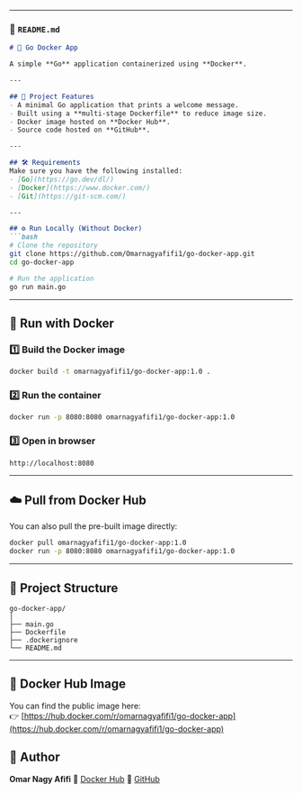 

---

### 📘 `README.md`

````markdown
# 🐳 Go Docker App

A simple **Go** application containerized using **Docker**.

---

## 🚀 Project Features
- A minimal Go application that prints a welcome message.
- Built using a **multi-stage Dockerfile** to reduce image size.
- Docker image hosted on **Docker Hub**.
- Source code hosted on **GitHub**.

---

## 🛠️ Requirements
Make sure you have the following installed:
- [Go](https://go.dev/dl/)
- [Docker](https://www.docker.com/)
- [Git](https://git-scm.com/)

---

## ⚙️ Run Locally (Without Docker)
```bash
# Clone the repository
git clone https://github.com/Omarnagyafifi1/go-docker-app.git
cd go-docker-app

# Run the application
go run main.go
````

---

## 🐳 Run with Docker

### 1️⃣ Build the Docker image

```bash
docker build -t omarnagyafifi1/go-docker-app:1.0 .
```

### 2️⃣ Run the container

```bash
docker run -p 8080:8080 omarnagyafifi1/go-docker-app:1.0
```

### 3️⃣ Open in browser

```
http://localhost:8080
```

---

## ☁️ Pull from Docker Hub

You can also pull the pre-built image directly:

```bash
docker pull omarnagyafifi1/go-docker-app:1.0
docker run -p 8080:8080 omarnagyafifi1/go-docker-app:1.0
```

---

## 📂 Project Structure

```
go-docker-app/
│
├── main.go
├── Dockerfile
├── .dockerignore
└── README.md
```

---

## 🐋 Docker Hub Image
You can find the public image here:  
👉 [https://hub.docker.com/r/omarnagyafifi1/go-docker-app](https://hub.docker.com/r/omarnagyafifi1/go-docker-app)


## 👤 Author

**Omar Nagy Afifi**
🔗 [Docker Hub](https://hub.docker.com/u/omarnagyafifi1)
🔗 [GitHub](https://github.com/Omarnagyafifi1)

```


